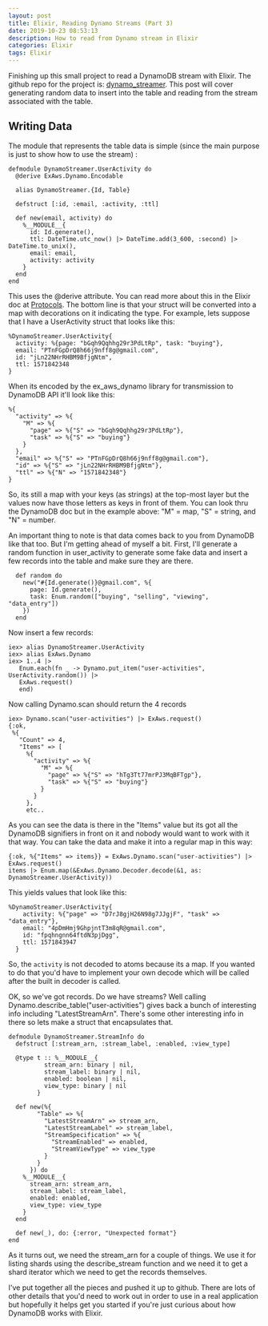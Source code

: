 ```yaml
---
layout: post
title: Elixir, Reading Dynamo Streams (Part 3)
date: 2019-10-23 08:53:13
description: How to read from Dynamo stream in Elixir
categories: Elixir
tags: Elixir
---
```


Finishing up this small project to read a DynamoDB stream with Elixir. The
github repo for the project is: [dynamo_streamer](https://github.com/fmcgeough/dynamo_streamer). This post will cover generating random data to insert into the
table and reading from the stream associated with the table.

## Writing Data

The module that represents the table data is simple (since the main purpose is
just to show how to use the stream) :

```
defmodule DynamoStreamer.UserActivity do
  @derive ExAws.Dynamo.Encodable

  alias DynamoStreamer.{Id, Table}

  defstruct [:id, :email, :activity, :ttl]

  def new(email, activity) do
    %__MODULE__{
      id: Id.generate(),
      ttl: DateTime.utc_now() |> DateTime.add(3_600, :second) |> DateTime.to_unix(),
      email: email,
      activity: activity
    }
  end
end
```

This uses the @derive attribute. You can read more about this in the Elixir doc at
[Protocols](https://elixir-lang.org/getting-started/protocols.html). The bottom line
is that your struct will be converted into a map with decorations on it indicating the type. For example, lets suppose that I have a UserActivity struct that looks
like this:

```
%DynamoStreamer.UserActivity{
  activity: %{page: "bGqh9Qqhhg29r3PdLtRp", task: "buying"},
  email: "PTnFGpDrQ8h66j9nff8g@gmail.com",
  id: "jLn22NHrRHBM9BfjgNtm",
  ttl: 1571842348
}
```

When its encoded by the ex_aws_dynamo library for transmission to DynamoDB API it'll look like this:

```
%{
  "activity" => %{
    "M" => %{
      "page" => %{"S" => "bGqh9Qqhhg29r3PdLtRp"},
      "task" => %{"S" => "buying"}
    }
  },
  "email" => %{"S" => "PTnFGpDrQ8h66j9nff8g@gmail.com"},
  "id" => %{"S" => "jLn22NHrRHBM9BfjgNtm"},
  "ttl" => %{"N" => "1571842348"}
}
```

So, its still a map with your keys (as strings) at the top-most layer but the values now have those letters
as keys in front of them. You can look thru the DynamoDB doc but in the example above: "M" = map, "S" = string,
and "N" = number.

An important thing to note is that data comes back to you from DynamoDB like that too. But I'm getting ahead
of myself a bit. First, I'll generate a random function in user_activity to generate some fake data and insert
a few records into the table and make sure they are there.

```
  def random do
    new("#{Id.generate()}@gmail.com", %{
      page: Id.generate(),
      task: Enum.random(["buying", "selling", "viewing", "data_entry"])
    })
  end
```

Now insert a few records:

```
iex> alias DynamoStreamer.UserActivity
iex> alias ExAws.Dynamo
iex> 1..4 |>
   Enum.each(fn _ -> Dynamo.put_item("user-activities", UserActivity.random()) |>
   ExAws.request()
   end)
```

Now calling Dynamo.scan should return the 4 records

```
iex> Dynamo.scan("user-activities") |> ExAws.request()
{:ok,
 %{
   "Count" => 4,
   "Items" => [
     %{
       "activity" => %{
         "M" => %{
           "page" => %{"S" => "hTg3Tt77mrPJ3MqBFTgp"},
           "task" => %{"S" => "buying"}
         }
       }
     },
     etc..
```

As you can see the data is there in the "Items" value but its got all the DynamoDB signifiers in
front on it and nobody would want to work with it that way. You can take the data and make it into
a regular map in this way:

```
{:ok, %{"Items" => items}} = ExAws.Dynamo.scan("user-activities") |> ExAws.request()
items |> Enum.map(&ExAws.Dynamo.Decoder.decode(&1, as: DynamoStreamer.UserActivity))
```

This yields values that look like this:

```
%DynamoStreamer.UserActivity{
    activity: %{"page" => "D7rJ8gjH26N98g7JJgjF", "task" => "data_entry"},
    email: "4pDmHmj9GhpjntT3m8qR@gmail.com",
    id: "fpqhngnn64ftdN3pjDgg",
    ttl: 1571843947
  }
```

So, the `activity` is not decoded to atoms because its a map. If you wanted to do that you'd have to
implement your own decode which will be called after the built in decoder is called.

OK, so we've got records. Do we have streams? Well calling Dynamo.describe_table("user-activities")
gives back a bunch of interesting info including "LatestStreamArn". There's some other interesting
info in there so lets make a struct that encapsulates that.

```
defmodule DynamoStreamer.StreamInfo do
  defstruct [:stream_arn, :stream_label, :enabled, :view_type]

  @type t :: %__MODULE__{
          stream_arn: binary | nil,
          stream_label: binary | nil,
          enabled: boolean | nil,
          view_type: binary | nil
        }

  def new(%{
        "Table" => %{
          "LatestStreamArn" => stream_arn,
          "LatestStreamLabel" => stream_label,
          "StreamSpecification" => %{
            "StreamEnabled" => enabled,
            "StreamViewType" => view_type
          }
        }
      }) do
    %__MODULE__{
      stream_arn: stream_arn,
      stream_label: stream_label,
      enabled: enabled,
      view_type: view_type
    }
  end

  def new(_), do: {:error, "Unexpected format"}
end
```

As it turns out, we need the stream_arn for a couple of things. We use it for listing shards
using the describe_stream function and we need it to get a shard iterator which we need to
get the records themselves.

I've put together all the pieces and pushed it up to github. There are lots of other details
that you'd need to work out in order to use in a real application but hopefully it helps get
you started if you're just curious about how DynamoDB works with Elixir.
